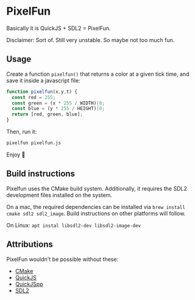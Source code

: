 # PixelFun

Basically it is QuickJS + SDL2 = PixelFun.

Disclaimer: Sort of. Still very unstable. So maybe not too much fun.

## Usage

Create a function `pixelfun()` that returns a color at a given tick time, and save it inside a javascript file:

```js
function pixelfun(x,y,t) {
  const red = 255;
  const green = (x * 255 / WIDTH)|0;
  const blue = (y * 255 / HEIGHT)|0;
  return [red, green, blue];
}
```

Then, run it:

```sh
pixelfun pixelfun.js
```

Enjoy 💖

## Build instructions

Pixelfun uses the CMake build system. Additionally, it requires the SDL2 development files installed on the system.

On a mac, the required dependencies can be installed via `brew install cmake sdl2 sdl2_image`. Build instructions on other platforms will follow.

On Linux: `apt instal libsdl2-dev libsdl2-image-dev`

## Attributions

PixelFun wouldn't be possible without these:

- [CMake](https://cmake.org)
- [QuickJS](https://bellard.org/quickjs/)
- [QuickJSpp](https://github.com/ftk/quickjspp/)
- [SDL2](https://libsdl.org)
